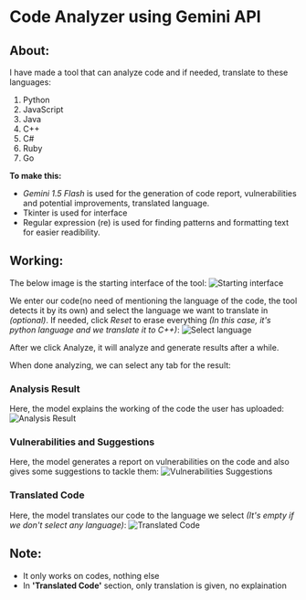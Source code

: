 # Code Analyzer using Gemini API
## About:
I have made a tool that can analyze code and if needed, translate to these languages:
1. Python
2. JavaScript
3. Java
4. C++
5. C#
6. Ruby
7. Go

**To make this:**
* _Gemini 1.5 Flash_ is used for the generation of code report, vulnerabilities and potential improvements, translated language.
* Tkinter is used for interface
* Regular expression (re) is used for finding patterns and formatting text for easier readibility.

## Working:
The below image is the starting interface of the tool:
![Starting interface](https://github.com/user-attachments/assets/8d07b1e8-4edd-4ce5-b458-ce9a3c8a3691)

We enter our code(no need of mentioning the language of the code, the tool detects it by its own) and select the language we want to translate in _(optional)_. If needed, click *Reset* to erase everything *(In this case, it's python language and we translate it to C++)*:
![Select language](https://github.com/user-attachments/assets/674cdbdc-d37b-407b-a7f2-0f5fe32863f9)

After we click Analyze, it will analyze and generate results after a while.

When done analyzing, we can select any tab for the result:

### Analysis Result
Here, the model explains the working of the code the user has uploaded:
![Analysis Result](https://github.com/user-attachments/assets/ca1a0346-6ef0-43d6-b85a-4121ef0c48b8)

### Vulnerabilities and Suggestions
Here, the model generates a report on vulnerabilities on the code and also gives some suggestions to tackle them:
![Vulnerabilities   Suggestions](https://github.com/user-attachments/assets/58bf5204-f709-4280-a545-4930f0a3d4ce)

### Translated Code
Here, the model translates our code to the language we select *(It's empty if we don't select any language)*:
![Translated Code](https://github.com/user-attachments/assets/04f2e7bc-aa8d-458d-9032-a5fdf8b092a1)


## Note:
* It only works on codes, nothing else
* In **'Translated Code'** section, only translation is given, no explaination
